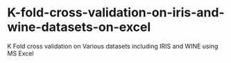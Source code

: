 # K-fold-cross-validation-on-iris-and-wine-datasets-on-excel
K Fold cross validation on Various datasets including IRIS and WINE using MS Excel
